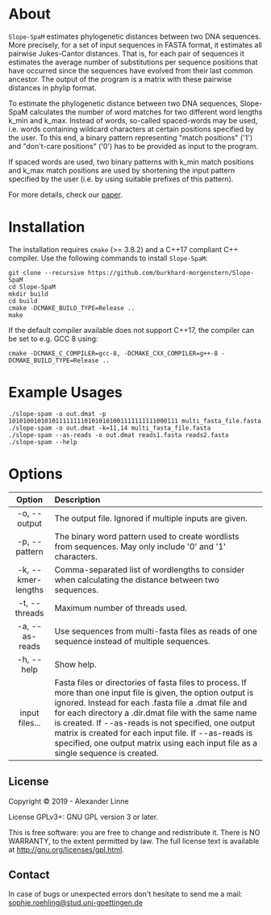 # About

`Slope-SpaM` estimates phylogenetic distances between two DNA sequences. More precisely, for a set of input sequences in FASTA format, it estimates all pairwise Jukes-Cantor distances. That is, for each pair of sequences it estimates the average number of substitutions per sequence positions that have occurred since the sequences have evolved from their last common ancestor. The output of the program is a matrix with these pairwise distances in phylip format.

To estimate the phylogenetic distance between two DNA sequences, Slope-SpaM calculates the number of word matches for two different word lengths k_min and k_max. Instead of words, so-called spaced-words may be used, i.e. words containing wildcard characters at certain positions specified by the user. To this end, a binary pattern representing "match positions" ('1') and "don't-care positions" ('0') has to be provided as input to the program.

If spaced words are used, two binary patterns with k_min match positions and k_max match positions are used by shortening the input pattern specified by the user (i.e. by using suitable prefixes of this pattern). 

For more details, check our [paper](https://journals.plos.org/plosone/article?id=10.1371/journal.pone.0228070).

# Installation

The installation requires `cmake` (>= 3.8.2) and a C++17 compliant C++ compiler. Use the following commands to install `Slope-SpaM`:

	git clone --recursive https://github.com/burkhard-morgenstern/Slope-SpaM
	cd Slope-SpaM
	mkdir build
	cd build
	cmake -DCMAKE_BUILD_TYPE=Release ..
	make

If the default compiler available does not support C++17, the compiler can be set to e.g. GCC 8 using:

	cmake -DCMAKE_C_COMPILER=gcc-8, -DCMAKE_CXX_COMPILER=g++-8 -DCMAKE_BUILD_TYPE=Release ..

# Example Usages

	./slope-spam -o out.dmat -p 10101001010101111111101010101001111111111000111 multi_fasta_file.fasta
	./slope-spam -o out.dmat -k=11,14 multi_fasta_file.fasta
	./slope-spam --as-reads -o out.dmat reads1.fasta reads2.fasta
	./slope-spam --help
	
# Options

Option | Description
:---: | :---
-o, --output | The output file. Ignored if multiple inputs are given.
-p, --pattern | The binary word pattern used to create wordlists from sequences. May only include '0' and '1' characters.
-k, --kmer-lengths | Comma-separated list of wordlengths to consider when calculating the distance between two sequences.
-t, --threads | Maximum number of threads used.
-a, --as-reads | Use sequences from multi-fasta files as reads of one sequence instead of multiple sequences.
-h, --help | Show help.
input files... | Fasta files or directories of fasta files to process. If more than one input file is given, the option output is ignored. Instead for each .fasta file a .dmat file and for each directory a .dir.dmat file with the same name is created. If --as-reads is not specified, one output matrix is created for each input file. If --as-reads is specified, one output matrix using each input file as a single sequence is created.

## License

Copyright © 2019 - Alexander Linne

License GPLv3+: GNU GPL version 3 or later.

This is free software: you are free to change and redistribute it. There is NO WARRANTY, to the extent permitted by law. The full license text is available at <http://gnu.org/licenses/gpl.html>.

## Contact

In case of bugs or unexpected errors don't hesitate to send me a mail: sophie.roehling@stud.uni-goettingen.de
